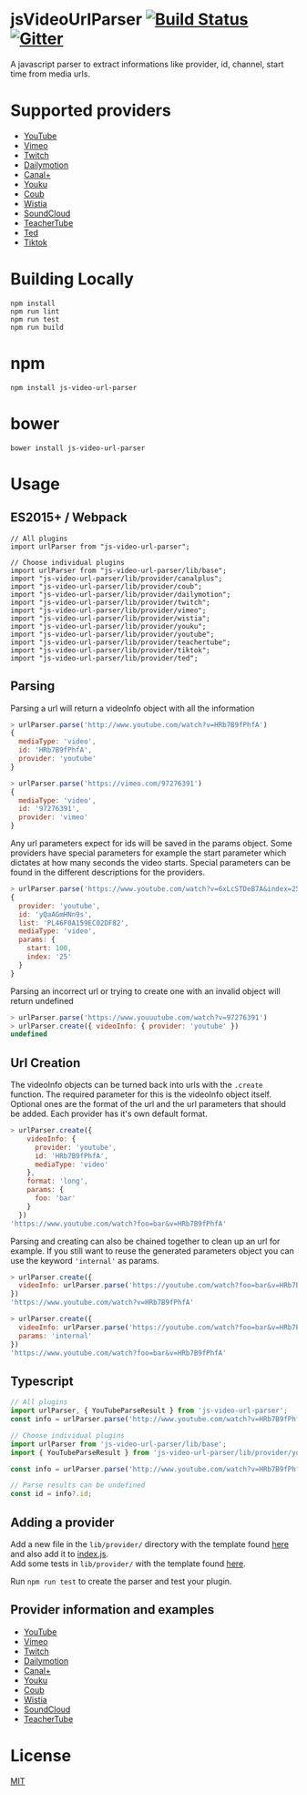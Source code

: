 # jsVideoUrlParser [![Build Status](https://travis-ci.org/Zod-/jsVideoUrlParser.svg)](https://travis-ci.org/Zod-/jsVideoUrlParser) [![Gitter](https://badges.gitter.im/Zod-/jsVideoUrlParser.svg)](https://gitter.im/Zod-/jsVideoUrlParser?utm_source=badge&utm_medium=badge&utm_campaign=pr-badge)

A javascript parser to extract informations like provider, id, channel, start time from media urls.

# Supported providers
 - [YouTube](https://www.youtube.com/)
 - [Vimeo](https://vimeo.com/)
 - [Twitch](https://www.twitch.tv/)
 - [Dailymotion](https://www.dailymotion.com)
 - [Canal+](https://www.mycanal.fr/)
 - [Youku](https://www.youku.com/)
 - [Coub](https://coub.com/)
 - [Wistia](https://wistia.com/)
 - [SoundCloud](https://soundcloud.com/)
 - [TeacherTube](https://www.teachertube.com)
 - [Ted](https://www.ted.com)
 - [Tiktok](https://www.tiktok.com)


# Building Locally

```
npm install
npm run lint
npm run test
npm run build
```

# npm

```
npm install js-video-url-parser
```

# bower

```shell
bower install js-video-url-parser
```

# Usage

## ES2015+ / Webpack

```
// All plugins
import urlParser from "js-video-url-parser";

// Choose individual plugins
import urlParser from "js-video-url-parser/lib/base";
import "js-video-url-parser/lib/provider/canalplus";
import "js-video-url-parser/lib/provider/coub";
import "js-video-url-parser/lib/provider/dailymotion";
import "js-video-url-parser/lib/provider/twitch";
import "js-video-url-parser/lib/provider/vimeo";
import "js-video-url-parser/lib/provider/wistia";
import "js-video-url-parser/lib/provider/youku";
import "js-video-url-parser/lib/provider/youtube";
import "js-video-url-parser/lib/provider/teachertube";
import "js-video-url-parser/lib/provider/tiktok";
import "js-video-url-parser/lib/provider/ted";
```

## Parsing

Parsing a url will return a videoInfo object with all the information

```javascript
> urlParser.parse('http://www.youtube.com/watch?v=HRb7B9fPhfA')
{
  mediaType: 'video',
  id: 'HRb7B9fPhfA',
  provider: 'youtube'
}

> urlParser.parse('https://vimeo.com/97276391')
{
  mediaType: 'video',
  id: '97276391',
  provider: 'vimeo'
}
```

Any url parameters expect for ids will be saved in the params object. Some
providers have special parameters for example the start parameter which dictates
at how many seconds the video starts. Special parameters can be found in the
different descriptions for the providers.

```javascript
> urlParser.parse('https://www.youtube.com/watch?v=6xLcSTDeB7A&index=25&list=PL46F0A159EC02DF82&t=1m40')
{
  provider: 'youtube',
  id: 'yQaAGmHNn9s',
  list: 'PL46F0A159EC02DF82',
  mediaType: 'video',
  params: {
    start: 100,
    index: '25'
  }
}
```

Parsing an incorrect url or trying to create one with an invalid object will return undefined

```javascript
> urlParser.parse('https://www.youuutube.com/watch?v=97276391')
> urlParser.create({ videoInfo: { provider: 'youtube' })
undefined
```

## Url Creation

The videoInfo objects can be turned back into urls with the `.create` function.
The required parameter for this is the videoInfo object itself. Optional ones are
the format of the url and the url parameters that should be added. Each provider
has it's own default format.

```javascript
> urlParser.create({
    videoInfo: {
      provider: 'youtube',
      id: 'HRb7B9fPhfA',
      mediaType: 'video'
    },
    format: 'long',
    params: {
      foo: 'bar'
    }
  })
'https://www.youtube.com/watch?foo=bar&v=HRb7B9fPhfA'
```

Parsing and creating can also be chained together to clean up an url for example.
If you still want to reuse the generated parameters object you can use the keyword
`'internal'` as params.

```javascript
> urlParser.create({
  videoInfo: urlParser.parse('https://youtube.com/watch?foo=bar&v=HRb7B9fPhfA')
})
'https://www.youtube.com/watch?v=HRb7B9fPhfA'

> urlParser.create({
  videoInfo: urlParser.parse('https://youtube.com/watch?foo=bar&v=HRb7B9fPhfA'),
  params: 'internal'
})
'https://www.youtube.com/watch?foo=bar&v=HRb7B9fPhfA'
```

## Typescript

```typescript
// All plugins
import urlParser, { YouTubeParseResult } from 'js-video-url-parser';
const info = urlParser.parse('http://www.youtube.com/watch?v=HRb7B9fPhfA') as YouTubeParseResult;

// Choose individual plugins
import urlParser from 'js-video-url-parser/lib/base';
import { YouTubeParseResult } from 'js-video-url-parser/lib/provider/youtube';

const info = urlParser.parse('http://www.youtube.com/watch?v=HRb7B9fPhfA') as YouTubeParseResult;

// Parse results can be undefined
const id = info?.id;
```

## Adding a provider

Add a new file in the `lib/provider/` directory with the template found [here](lib/provider/template.js) and also add it to [index.js](lib/index.js).
<br>
Add some tests in `lib/provider/` with the template found
[here](lib/provider/template.test.js).

Run `npm run test` to create the parser and test your plugin.

## Provider information and examples

- [YouTube](https://github.com/Zod-/jsVideoUrlParser/wiki/YouTube)
- [Vimeo](https://github.com/Zod-/jsVideoUrlParser/wiki/Vimeo)
- [Twitch](https://github.com/Zod-/jsVideoUrlParser/wiki/Twitch)
- [Dailymotion](https://github.com/Zod-/jsVideoUrlParser/wiki/Dailymotion)
- [Canal+](https://github.com/Zod-/jsVideoUrlParser/wiki/Canal-)
- [Youku](https://github.com/Zod-/jsVideoUrlParser/wiki/Youku)
- [Coub](https://github.com/Zod-/jsVideoUrlParser/wiki/Coub)
- [Wistia](https://github.com/Zod-/jsVideoUrlParser/wiki/Wistia)
- [SoundCloud](https://github.com/Zod-/jsVideoUrlParser/wiki/SoundCloud)
- [TeacherTube](https://github.com/Zod-/jsVideoUrlParser/wiki/TeacherTube)

# License

[MIT](https://github.com/Zod-/jsVideoUrlParser/blob/master/LICENSE)
